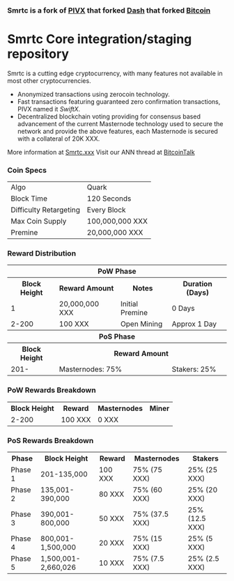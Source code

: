 ### Smrtc is a fork of [PIVX](https://github.com/PIVX-Project/PIVX) that forked [Dash](https://github.com/dashpay/dash) that forked [Bitcoin](https://github.com/bitcoin/bitcoinp)


# Smrtc Core integration/staging repository


Smrtc is a cutting edge cryptocurrency, with many features not available in most other cryptocurrencies.
- Anonymized transactions using zerocoin technology.
- Fast transactions featuring guaranteed zero confirmation transactions, PIVX named it _SwiftX_.
- Decentralized blockchain voting providing for consensus based advancement of the current Masternode
  technology used to secure the network and provide the above features, each Masternode is secured
  with a collateral of 20K XXX.

More information at [Smrtc.xxx](https://www.smrtccoin.xxx) Visit our ANN thread at [BitcoinTalk](http://www.bitcointalk.org/index.php)


### Coin Specs
<table>
<tr><td>Algo</td><td>Quark</td></tr>
<tr><td>Block Time</td><td>120 Seconds</td></tr>
<tr><td>Difficulty Retargeting</td><td>Every Block</td></tr>
<tr><td>Max Coin Supply </td><td>100,000,000 XXX</td></tr>
<tr><td>Premine</td><td>20,000,000 XXX</td></tr>
</table>


### Reward Distribution

<table>
<th colspan=4>PoW Phase</th>
<tr><th>Block Height</th><th>Reward Amount</th><th>Notes</th><th>Duration (Days)</th></tr>
<tr><td>1</td><td>20,000,000 XXX</td><td>Initial Premine</td><td>0 Days</td></tr>
<tr><td>2-200</td><td>100 XXX</td><td rowspan=1>Open Mining</td><td rowspan=1> Approx 1 Day</td></tr>
<tr><th colspan=4>PoS Phase</th></tr>
<tr><th>Block Height</th><th colspan=3>Reward Amount</th></tr>
<tr><td>201-</td><td colspan=2>Masternodes: 75%</td><td>Stakers: 25%</td></tr>
</table>

### PoW Rewards Breakdown

<table>
<th>Block Height</th><th>Reward</th><th>Masternodes</th><th>Miner</th>
<tr><td>2-200</td><td>100 XXX</td><td>0 XXX</td><td100% (100 XXX)</td><td100% (100 XXX)</td></tr>
</table>

### PoS Rewards Breakdown

<table>
<th>Phase</th><th>Block Height</th><th>Reward</th><th>Masternodes</th><th>Stakers</th>
<tr><td>Phase 1</td><td>201-135,000</td><td>100 XXX</td><td>75% (75 XXX)</td><td>25% (25 XXX)</td></tr>
<tr><td>Phase 2</td><td>135,001-390,000</td><td>80 XXX</td><td>75% (60 XXX)</td><td>25% (20 XXX)</td></tr>
<tr><td>Phase 3</td><td>390,001-800,000</td><td>50 XXX</td><td>75% (37.5 XXX)</td><td>25% (12.5 XXX)</td></tr>
<tr><td>Phase 4</td><td>800,001-1,500,000</td><td>20 XXX</td><td>75% (15 XXX)</td><td>25% (5 XXX)</td></tr>
<tr><td>Phase 5</td><td>1,500,001-2,660,026</td><td>10 XXX</td><td>75% (7.5 XXX)</td><td>25% (2.5 XXX)</td></tr>

</table>
